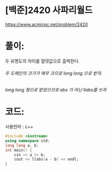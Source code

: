 # [백준]2420 사파리월드

https://www.acmicpc.net/problem/2420

# 풀이:

두 유명도의 차이를 절댓값으로 출력한다.



###### 두 도메인의 크기가 매우 크므로 long long 으로 받자.

###### long long 형으로 받았으므로 abs 가 아닌 llabs를 쓰자

# **코드:** 

사용언어 : c++
```c++
#include <iostream>
using namespace std;
long long a, b;
int main() {
	cin >> a >> b;
	cout << llabs(a - b) << endl;
}
```

